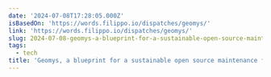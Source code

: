 ```yaml
---
date: '2024-07-08T17:28:05.000Z'
isBasedOn: 'https://words.filippo.io/dispatches/geomys/'
link: 'https://words.filippo.io/dispatches/geomys/'
slug: 2024-07-08-geomys-a-blueprint-for-a-sustainable-open-source-maintenance-firm
tags:
  - tech
title: 'Geomys, a blueprint for a sustainable open source maintenance firm'
---
```

 
